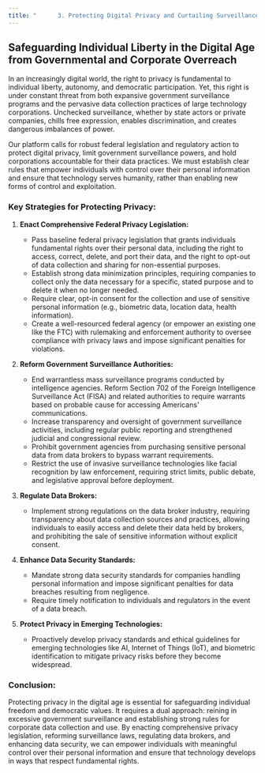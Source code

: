```yaml
---
title: "      3. Protecting Digital Privacy and Curtailing Surveillance"
---
```


## Safeguarding Individual Liberty in the Digital Age from Governmental and Corporate Overreach

In an increasingly digital world, the right to privacy is fundamental to individual liberty, autonomy, and democratic participation. Yet, this right is under constant threat from both expansive government surveillance programs and the pervasive data collection practices of large technology corporations. Unchecked surveillance, whether by state actors or private companies, chills free expression, enables discrimination, and creates dangerous imbalances of power.

Our platform calls for robust federal legislation and regulatory action to protect digital privacy, limit government surveillance powers, and hold corporations accountable for their data practices. We must establish clear rules that empower individuals with control over their personal information and ensure that technology serves humanity, rather than enabling new forms of control and exploitation.

### Key Strategies for Protecting Privacy:

1.  **Enact Comprehensive Federal Privacy Legislation:**
    *   Pass baseline federal privacy legislation that grants individuals fundamental rights over their personal data, including the right to access, correct, delete, and port their data, and the right to opt-out of data collection and sharing for non-essential purposes.
    *   Establish strong data minimization principles, requiring companies to collect only the data necessary for a specific, stated purpose and to delete it when no longer needed.
    *   Require clear, opt-in consent for the collection and use of sensitive personal information (e.g., biometric data, location data, health information).
    *   Create a well-resourced federal agency (or empower an existing one like the FTC) with rulemaking and enforcement authority to oversee compliance with privacy laws and impose significant penalties for violations.

2.  **Reform Government Surveillance Authorities:**
    *   End warrantless mass surveillance programs conducted by intelligence agencies. Reform Section 702 of the Foreign Intelligence Surveillance Act (FISA) and related authorities to require warrants based on probable cause for accessing Americans' communications.
    *   Increase transparency and oversight of government surveillance activities, including regular public reporting and strengthened judicial and congressional review.
    *   Prohibit government agencies from purchasing sensitive personal data from data brokers to bypass warrant requirements.
    *   Restrict the use of invasive surveillance technologies like facial recognition by law enforcement, requiring strict limits, public debate, and legislative approval before deployment.

3.  **Regulate Data Brokers:**
    *   Implement strong regulations on the data broker industry, requiring transparency about data collection sources and practices, allowing individuals to easily access and delete their data held by brokers, and prohibiting the sale of sensitive information without explicit consent.

4.  **Enhance Data Security Standards:**
    *   Mandate strong data security standards for companies handling personal information and impose significant penalties for data breaches resulting from negligence.
    *   Require timely notification to individuals and regulators in the event of a data breach.

5.  **Protect Privacy in Emerging Technologies:**
    *   Proactively develop privacy standards and ethical guidelines for emerging technologies like AI, Internet of Things (IoT), and biometric identification to mitigate privacy risks before they become widespread.

### Conclusion:

Protecting privacy in the digital age is essential for safeguarding individual freedom and democratic values. It requires a dual approach: reining in excessive government surveillance and establishing strong rules for corporate data collection and use. By enacting comprehensive privacy legislation, reforming surveillance laws, regulating data brokers, and enhancing data security, we can empower individuals with meaningful control over their personal information and ensure that technology develops in ways that respect fundamental rights.
